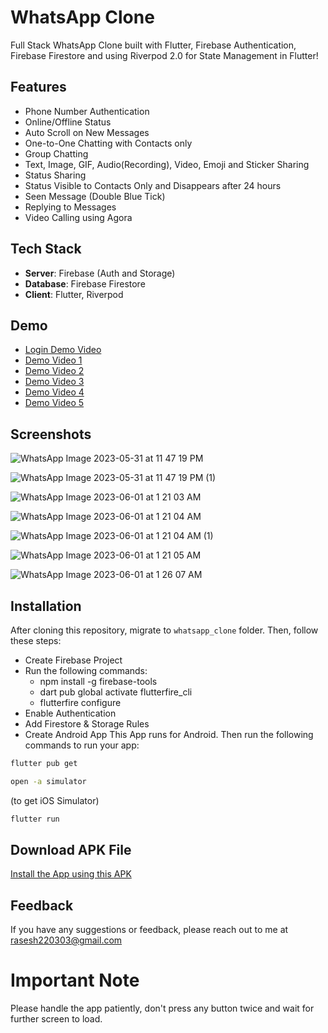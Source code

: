 # WhatsApp Clone

Full Stack WhatsApp Clone built with Flutter, Firebase Authentication, Firebase Firestore and using Riverpod 2.0 for State Management in Flutter!

## Features

- Phone Number Authentication
- Online/Offline Status
- Auto Scroll on New Messages
- One-to-One Chatting with Contacts only
- Group Chatting
- Text, Image, GIF, Audio(Recording), Video, Emoji and Sticker Sharing
- Status Sharing
- Status Visible to Contacts Only and Disappears after 24 hours
- Seen Message (Double Blue Tick)
- Replying to Messages
- Video Calling using Agora

## Tech Stack

- **Server**: Firebase (Auth and Storage)
- **Database**: Firebase Firestore
- **Client**: Flutter, Riverpod

## Demo

- [Login Demo Video](https://drive.google.com/file/d/1ObAngJGvobq9d1fI9Dx98j569j35mSO_/view?usp=sharing)
- [Demo Video 1](https://drive.google.com/file/d/1zXm9dVLoETdLvvZ__ZBEInt7S6oypNft/view?usp=sharing)
- [Demo Video 2](https://drive.google.com/file/d/1zQ3yRuaP05kdB9tH94Hor7-cYZ9yegiU/view?usp=sharing)
- [Demo Video 3](https://drive.google.com/file/d/1zBp8cRdPMTJIsV7oRPkUdWUF5aI1S9F8/view?usp=sharing)
- [Demo Video 4](https://drive.google.com/file/d/1z-rMyjLXO1jyythNLCCvGvf4TBu6hpsw/view?usp=sharing)
- [Demo Video 5](https://drive.google.com/file/d/1ze5gHEQZ6EHUkP72tT1W75wQdhx5Cs00/view?usp=sharing)

## Screenshots

![WhatsApp Image 2023-05-31 at 11 47 19 PM](https://github.com/Rasesh-Srivastava/WhatsApp-Clone/assets/116264587/2041d0d9-82dd-47ae-89bf-37bf2a8bd538)

![WhatsApp Image 2023-05-31 at 11 47 19 PM (1)](https://github.com/Rasesh-Srivastava/WhatsApp-Clone/assets/116264587/8b53476d-14a3-4f7b-a6ac-b88f65c0d51c)

![WhatsApp Image 2023-06-01 at 1 21 03 AM](https://github.com/Rasesh-Srivastava/WhatsApp-Clone/assets/116264587/6c15605e-013f-42d3-b5d6-aab819871149)

![WhatsApp Image 2023-06-01 at 1 21 04 AM](https://github.com/Rasesh-Srivastava/WhatsApp-Clone/assets/116264587/2cd92fa1-6731-4392-ae6d-b6ea97fcb111)

![WhatsApp Image 2023-06-01 at 1 21 04 AM (1)](https://github.com/Rasesh-Srivastava/WhatsApp-Clone/assets/116264587/b1f2f68b-e25d-445e-83d2-2f5dc167a10d)

![WhatsApp Image 2023-06-01 at 1 21 05 AM](https://github.com/Rasesh-Srivastava/WhatsApp-Clone/assets/116264587/12f18c11-de01-477b-9a1f-81e03d05b7b1)

![WhatsApp Image 2023-06-01 at 1 26 07 AM](https://github.com/Rasesh-Srivastava/WhatsApp-Clone/assets/116264587/9b5b6ebf-5153-4217-bb5b-0134ad697b12)

## Installation
After cloning this repository, migrate to ```whatsapp_clone``` folder. Then, follow these steps:
- Create Firebase Project
- Run the following commands:
  - npm install -g firebase-tools
  - dart pub global activate flutterfire_cli
  - flutterfire configure
- Enable Authentication
- Add Firestore & Storage Rules
- Create Android App
This App runs for Android.
Then run the following commands to run your app:
```bash
flutter pub get
```
```bash
open -a simulator
``` 
(to get iOS Simulator)

```bash
flutter run
```

## Download APK File

[Install the App using this APK](https://drive.google.com/file/d/1KNp6lC9iWPkSJhQw7wZ4cMF0gp_ei3Ga/view?usp=sharing)

## Feedback

If you have any suggestions or feedback, please reach out to me at rasesh220303@gmail.com

# Important Note

Please handle the app patiently, don't press any button twice and wait for further screen to load.
